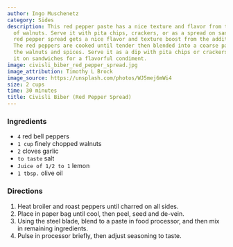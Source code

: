 ```yaml
---
author: Ingo Muschenetz
category: Sides
description: This red pepper paste has a nice texture and flavor from the addition
  of walnuts. Serve it with pita chips, crackers, or as a spread on sandwiches. This
  red pepper spread gets a nice flavor and texture boost from the addition of walnuts.
  The red peppers are cooked until tender then blended into a coarse paste along with
  the walnuts and spices. Serve it as a dip with pita chips or crackers, or spread
  it on sandwiches for a flavorful condiment.
image: civisli_biber_red_pepper_spread.jpg
image_attribution: Timothy L Brock
image_source: https://unsplash.com/photos/WJ5mej6mWi4
size: 2 cups
time: 30 minutes
title: Civisli Biber (Red Pepper Spread)
---
```

### Ingredients

* `4` red bell peppers
* `1 cup` finely chopped walnuts
* `2` cloves garlic
* `to taste` salt
* `Juice of 1/2 to 1` lemon
* `1 tbsp.` olive oil

### Directions

1. Heat broiler and roast peppers until charred on all sides. 
2. Place in paper bag until cool, then peel, seed and de-vein. 
3. Using the steel blade, blend to a paste in food processor, and then mix in remaining ingredients. 
4. Pulse in processor briefly, then adjust seasoning to taste.